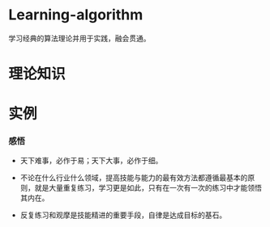 # Learning-algorithm

学习经典的算法理论并用于实践，融会贯通。 

# 理论知识

# 实例





### 感悟

* 天下难事，必作于易；天下大事，必作于细。

* 不论在什么行业什么领域，提高技能与能力的最有效方法都遵循最基本的原则，就是大量重复练习，学习更是如此，只有在一次有一次的练习中才能领悟其内在。

* 反复练习和观摩是技能精进的重要手段，自律是达成目标的基石。

